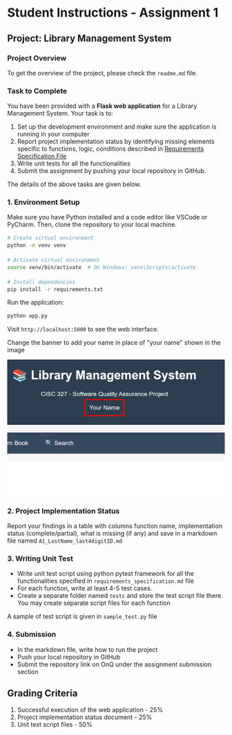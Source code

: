 # Student Instructions - Assignment 1

## Project: Library Management System

### Project Overview

To get the overview of the project, please check the `readme.md` file.

### Task to Complete

You have been provided with a **Flask web application** for a Library Management System. Your task is to:
1. Set up the development environment and make sure the application is running in your computer
2. Report project implementation status by identifying missing elements specific to functions, logic, conditions described in [Requirements Specification File](requirements_specification.md)
3. Write unit tests for all the functionalities
4. Submit the assignment by pushing your local repository in GitHub.


The details of the above tasks are given below.

### 1. Environment Setup

Make sure you have Python installed and a code editor like VSCode or PyCharm. Then, clone the repository to your local machine.

```bash
# Create virtual environment
python -m venv venv

# Activate virtual environment
source venv/bin/activate  # On Windows: venv\Scripts\activate

# Install dependencies
pip install -r requirements.txt
```

Run the application:

```bash
python app.py
```
Visit `http://localhost:5000` to see the web interface. 

Change the banner to add your name in place of "your name" shown in the image

![Screenshot showing the banner change](banner.png)

### 2. Project Implementation Status

Report your findings in a table with columns function name, implementation status (complete/partial), what is missing (if any) and save in a markdown file named `A1_LastName_last4digitID.md`


### 3. Writing Unit Test
- Write unit test script using python pytest framework for all the functionalities specified in `requirements_specification.md` file
- For each function, write at least 4-5 test cases.
- Create a separate folder named `tests` and store the test script file there. You may create separate script files for each function

A sample of test script is given in `sample_test.py` file   

### 4. Submission

- In the markdown file, write how to run the project
- Push your local repository in GitHub
- Submit the repository link on OnQ under the assignment submission section


## Grading Criteria
1. Successful execution of the web application - 25%
2. Project implementation status document - 25%
3. Unit test script files - 50%
 


